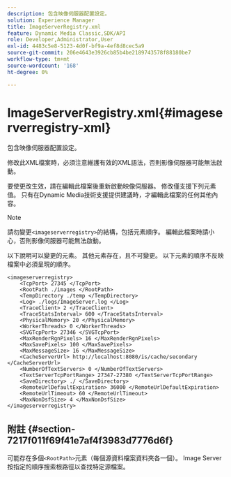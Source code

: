 ```yaml
---
description: 包含映像伺服器配置設定。
solution: Experience Manager
title: ImageServerRegistry.xml
feature: Dynamic Media Classic,SDK/API
role: Developer,Administrator,User
exl-id: 4483c5e8-5123-4d0f-bf9a-4ef8d8cec5a9
source-git-commit: 206e4643e3926cb85b4be2189743578f88180be7
workflow-type: tm+mt
source-wordcount: '168'
ht-degree: 0%

---
```


# ImageServerRegistry.xml{#imageserverregistry-xml}

包含映像伺服器配置設定。

修改此XML檔案時，必須注意維護有效的XML語法，否則影像伺服器可能無法啟動。

要使更改生效，請在編輯此檔案後重新啟動映像伺服器。 修改僅支援下列元素值。 只有在Dynamic Media技術支援提供建議時，才編輯此檔案的任何其他內容。

>[!NOTE]
>
>請勿變更`<imageserverregistry>`的結構，包括元素順序。 編輯此檔案時請小心，否則影像伺服器可能無法啟動。

以下說明可以變更的元素。 其他元素存在，且不可變更。 以下元素的順序不反映檔案中必須呈現的順序。

```
<imageserverregistry>
    <TcpPort> 27345 </TcpPort>    
    <RootPath ./images </RootPath>
    <TempDirectory ./temp </TempDirectory>
    <Log> ./logs/ImageServer.log </Log>
    <TraceClient> 2 </TraceClient>
    <TraceStatsInterval> 600 </TraceStatsInterval>
    <PhysicalMemory> 20 </PhysicalMemory>
    <WorkerThreads> 0 </WorkerThreads>
    <SVGTcpPort> 27346 </SVGTcpPort>
    <MaxRenderRgnPixels> 16 </MaxRenderRgnPixels>
    <MaxSavePixels> 100 </MaxSavePixels>
    <MaxMessageSize> 16 </MaxMessageSize>
    <CacheServerUrl> http://localhost:8080/is/cache/secondary </CacheServerUrl>
    <NumberOfTextServers> 0 </NumberOfTextServers>
    <TextServerTcpPortRange> 27347-27380 </TextServerTcpPortRange>
    <SaveDirectory> ./ </SaveDirectory>
    <RemoteUrlDefaultExpiration> 36000 </RemoteUrlDefaultExpiration>
    <RemoteUrlTimeout> 60 </RemoteUrlTimeout>
    <MaxNonDsfSize> 4 </MaxNonDsfSize>
</imageserverregistry>
```

## 附註 {#section-7217f011f69f41e7af4f3983d7776d6f}

可能存在多個`<RootPath>`元素（每個源資料檔案資料夾各一個）。 Image Server按指定的順序搜索根路徑以查找特定源檔案。
